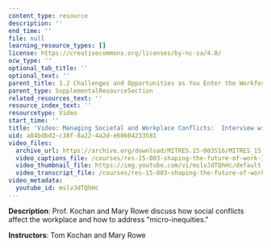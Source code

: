```yaml
---
content_type: resource
description: ''
end_time: ''
file: null
learning_resource_types: []
license: https://creativecommons.org/licenses/by-nc-sa/4.0/
ocw_type: ''
optional_tab_title: ''
optional_text: ''
parent_title: 1.2 Challenges and Opportunities as You Enter the Workforce
parent_type: SupplementalResourceSection
related_resources_text: ''
resource_index_text: ''
resourcetype: Video
start_time: ''
title: 'Video: Managing Societal and Workplace Conflicts:  Interview with Mary Rowe'
uid: a84bdbd2-c38f-8a22-4a2d-e68604233581
video_files:
  archive_url: https://archive.org/download/MITRES.15-003S16/MITRES_15_003S16_1-2-9_360p.mp4
  video_captions_file: /courses/res-15-003-shaping-the-future-of-work-15-662x-spring-2016/579dc53747065ad9aa5c632cc1607282_mslvJdTQhHc.vtt
  video_thumbnail_file: https://img.youtube.com/vi/mslvJdTQhHc/default.jpg
  video_transcript_file: /courses/res-15-003-shaping-the-future-of-work-15-662x-spring-2016/6a5a3829b7fbcffdd0f7ab352e288aae_mslvJdTQhHc.pdf
video_metadata:
  youtube_id: mslvJdTQhHc
---
```


**Description**: Prof. Kochan and Mary Rowe discuss how social conflicts affect the workplace and how to address "micro-inequities."

**Instructors**: Tom Kochan and Mary Rowe

